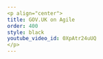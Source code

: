 ```yaml
---
<p align="center">
title: GOV.UK on Agile
order: 400
style: black
youtube_video_id: 0XpAtr24uUQ
</p>
---
```


